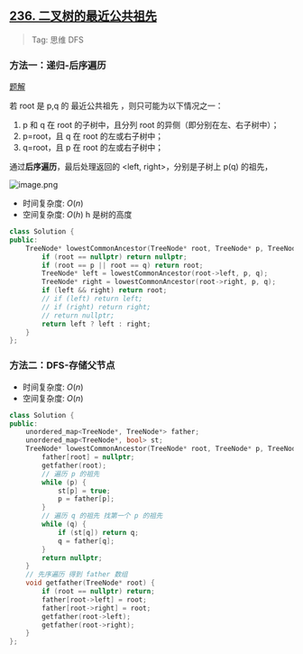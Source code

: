 ## [236. 二叉树的最近公共祖先](https://leetcode-cn.com/problems/lowest-common-ancestor-of-a-binary-tree/)

> Tag: 思维 DFS

### 方法一：递归-后序遍历

[题解](https://leetcode-cn.com/problems/lowest-common-ancestor-of-a-binary-tree/solution/236-er-cha-shu-de-zui-jin-gong-gong-zu-xian-hou-xu/)

若 root 是 p,q 的 最近公共祖先 ，则只可能为以下情况之一：
1. p 和 q 在 root 的子树中，且分列 root 的异侧（即分别在左、右子树中）；
2. p=root，且 q 在 root 的左或右子树中；
3. q=root，且 p 在 root 的左或右子树中；

通过**后序遍历**，最后处理返回的 <left, right>，分别是子树上 p(q) 的祖先，

![image.png](https://imgs.alfly.cn/55b23b7b0a349b59.png)

* 时间复杂度: ${O(n)}$
* 空间复杂度: ${O(h)}$ h 是树的高度
```cpp
class Solution {
public:
    TreeNode* lowestCommonAncestor(TreeNode* root, TreeNode* p, TreeNode* q) {
        if (root == nullptr) return nullptr;
        if (root == p || root == q) return root;
        TreeNode* left = lowestCommonAncestor(root->left, p, q);
        TreeNode* right = lowestCommonAncestor(root->right, p, q);
        if (left && right) return root;
        // if (left) return left;
        // if (right) return right;
        // return nullptr;
        return left ? left : right;
    }
};
```

### 方法二：DFS-存储父节点
* 时间复杂度: ${O(n)}$
* 空间复杂度: ${O(n)}$
```cpp
class Solution {
public:
    unordered_map<TreeNode*, TreeNode*> father;
    unordered_map<TreeNode*, bool> st;
    TreeNode* lowestCommonAncestor(TreeNode* root, TreeNode* p, TreeNode* q) {
        father[root] = nullptr;
        getfather(root);
        // 遍历 p 的祖先
        while (p) {
            st[p] = true;
            p = father[p];
        }
        // 遍历 q 的祖先 找第一个 p 的祖先
        while (q) {
            if (st[q]) return q;
            q = father[q];
        }
        return nullptr;
    }
    // 先序遍历 得到 father 数组
    void getfather(TreeNode* root) {
        if (root == nullptr) return;
        father[root->left] = root;
        father[root->right] = root;
        getfather(root->left);
        getfather(root->right);
    }
};
```